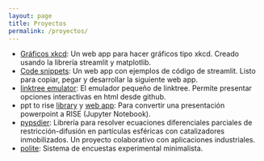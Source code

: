 ```yaml
---
layout: page
title: Proyectos
permalink: /proyectos/
---
```


* [Gráficos xkcd](https://share.streamlit.io/sebastiandres/xkcd_streamlit/main): Un web app para hacer gráficos tipo xkcd. Creado usando la librería streamlit y matplotlib. 
* [Code snippets](https://share.streamlit.io/sebastiandres/streamlit_code_snippets/main): Un web app con ejemplos de código de streamlit. Listo para copiar, pegar y desarrollar la siguiente web app.
* [linktree emulator](https://github.com/sebastiandres/linktree): El emulador pequeño de linktree. Permite presentar opciones interactivas en html desde github.
* ppt to rise [library](https://github.com/sebastiandres/pptx_to_RISE) y [web app](https://ppt2rise.sebastiandres.xyz/): Para convertir una presentación powerpoint a RISE (Jupyter Notebook).
* [pypsdier](https://github.com/sebastiandres/pypsdier): Librería para resolver ecuaciones diferenciales parciales de restricción-difusión en partículas esféricas con catalizadores inmobilizados. Un proyecto colaborativo con aplicaciones industriales.
* [polite](https://github.com/sebastiandres/polite_vold): Sistema de encuestas experimental minimalista.